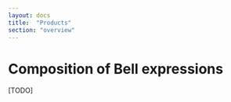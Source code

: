 ```yaml
---
layout: docs
title:  "Products"
section: "overview"
---
```


# Composition of Bell expressions

[TODO]
